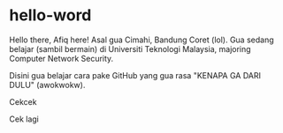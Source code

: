 # hello-word

Hello there, Afiq here! Asal gua Cimahi, Bandung Coret (lol). Gua sedang belajar (sambil bermain) di Universiti Teknologi Malaysia, majoring Computer Network Security.

Disini gua belajar cara pake GitHub yang gua rasa "KENAPA GA DARI DULU" (awokwokw).

Cekcek

Cek lagi
